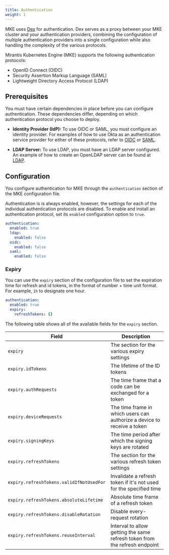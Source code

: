 ```yaml
---
title: Authentication
weight: 1
---
```


MKE uses [Dex](https://dexidp.io/) for authentication. Dex serves as a proxy
between your MKE cluster and your authentication providers, combining the
configuration of multiple authentication providers into a single configuration
while also handling the complexity of the various protocols.

Mirantis Kubernetes Engine (MKE) supports the following authentication
protocols:

- OpenID Connect (OIDC)
- Security Assertion Markup Language (SAML)
- Lightweight Directory Access Protocol (LDAP)

## Prerequisites

You must have certain dependencies in place before you can configure
authentication. These dependencies differ, depending on which authentication
protocol you choose to deploy.

- **Identity Provider (IdP):** To use OIDC or SAML, you must configure an identity provider. For examples of how to use Okta as an authentication service provider for either of these protocols, refer to [OIDC](../../operations/authentication/oidc-providers/oidc) or [SAML](../../operations/authentication/saml-providers/saml).

- **LDAP Server:** To use LDAP, you must have an LDAP server configured. An
  example of how to create an OpenLDAP server can be found at [LDAP](../../tutorials/authentication-provider-setup/ldap).

## Configuration

You configure authentication for MKE through the `authentication` section
of the MKE configuration file.

Authentication is is always enabled, however, the settings for each of the
individual authentication protocols are disabled. To enable and install an
authentication protocol, set its `enabled` configuration option to `true`.

```yaml
authentication:
  enabled: true
  ldap:
    enabled: false
  oidc:
    enabled: false
  saml:
    enabled: false
```

### Expiry

You can use the `expiry` section of the configuration file to set the expiration time for refresh and id tokens, in the format of number + time unit format. For example, `1h` to designate one hour.

```yaml
authentication:
  enabled: true
  expiry:
    refreshTokens: {}
```

The following table shows all of the available fields for the `expiry` section.

| Field                                    | Description                                                                |
| ---------------------------------------- | -------------------------------------------------------------------------- |
| `expiry`                                 | The section for the various expiry settings                                |
| `expiry.idTokens`                        | The lifetime of the ID tokens                                              |
| `expiry.authRequests`                    | The time frame that a code can be exchanged for a token                    |
| `expiry.deviceRequests`                  | The time frame in which users can authorize a device to receive a token    |
| `expiry.signingKeys`                     | The time period after which the signing keys are rotated                   |
| `expiry.refreshTokens`                   | The section for the various refresh token settings                         |
| `expiry.refreshTokens.validIfNotUsedFor` | Invalidate a refresh token if it's not used for the specified time         |
| `expiry.refreshTokens.absoluteLifetime`  | Absolute time frame of a refresh token                                     |
| `expiry.refreshTokens.disableRotation`   | Disable every-request rotation                                             |
| `expiry.refreshTokens.reuseInterval`     | Interval to allow getting the same refresh token from the refresh endpoint |

